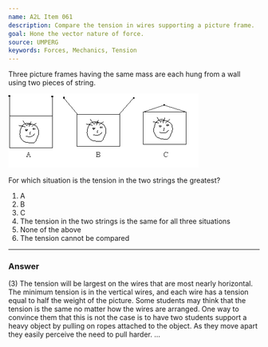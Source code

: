 ```yaml
---
name: A2L Item 061
description: Compare the tension in wires supporting a picture frame.
goal: Hone the vector nature of force.
source: UMPERG
keywords: Forces, Mechanics, Tension
---
```


Three picture frames having the same mass are each hung from a wall
using two pieces of string.

![Item061_fig1.gif](../images/Item061_fig1.gif)

For which situation is the tension in the two strings the greatest?

1. A 
2. B 
3. C 
4. The tension in the two strings is the same for all three situations 
5. None of the above 
6. The tension cannot be compared


<hr/>

### Answer

(3) The tension will be largest on the wires that are
most nearly horizontal.  The minimum tension is in the vertical wires,
and each wire has a tension equal to half the weight of the picture. 
Some students may think that the tension is the same no matter how the
wires are arranged.  One way to convince them that this is not the case
is to have two students support a heavy object by pulling on ropes
attached to the object.  As they move apart they easily perceive the
need to pull harder.
...
